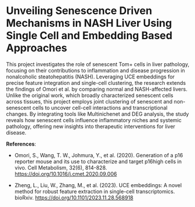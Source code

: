 # Unveiling Senescence Driven Mechanisms in NASH Liver Using Single Cell and Embedding Based Approaches

This project investigates the role of senescent Tom+ cells in liver pathology, focusing on their contributions to inflammation and disease progression in nonalcoholic steatohepatitis (NASH). Leveraging UCE embeddings for precise feature integration and single-cell clustering, the research extends the findings of Omori et al. by comparing normal and NASH-affected livers. Unlike the original work, which broadly characterized senescent cells across tissues, this project employs joint clustering of senescent and non-senescent cells to uncover cell-cell interactions and transcriptional changes. By integrating tools like Multinichenet and DEG analysis, the study reveals how senescent cells influence inflammatory niches and systemic pathology, offering new insights into therapeutic interventions for liver disease.

**References**:

- Omori, S., Wang, T. W., Johmura, Y., et al. (2020). Generation of a p16 reporter mouse and its use to characterize and target p16high cells in vivo. Cell Metabolism, 32(6), 814-828. https://doi.org/10.1016/j.cmet.2020.09.006
  
- Zheng, L., Liu, W., Zhang, M., et al. (2023). UCE embeddings: A novel method for robust feature extraction in single-cell transcriptomics. bioRxiv. https://doi.org/10.1101/2023.11.28.568918
